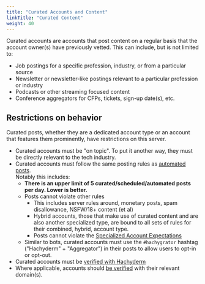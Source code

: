 ```yaml
---
title: "Curated Accounts and Content"
linkTitle: "Curated Content"
weight: 40
---
```


Curated accounts are accounts that post content on a regular basis that
the account owner(s) have previously vetted. This can include, but is not
limited to:

* Job postings for a specific profession, industry, or from a particular source
* Newsletter or newsletter-like postings relevant to a particular profession or industry
* Podcasts or other streaming focused content
* Conference aggregators for CFPs, tickets, sign-up date(s), etc.

## Restrictions on behavior

Curated posts, whether they are a dedicated account type or an account that features
them prominently, have restrictions on this server.

* Curated accounts must be "on topic". To put it another way, they must be directly relevant
  to the tech industry.
* Curated accounts must follow the same posting rules as [automated posts](../bot-accounts/#posting-rules).</br>
  Notably this includes:
    * **There is an upper limit of 5 curated/scheduled/automated posts per day. Lower is better.**
    * Posts cannot violate other rules
      * This includes server rules around, monetary posts, spam disallowance, NSFW/18+ content (et al)
      * Hybrid accounts, those that make use of curated content and are also another specialized type,
        are bound to all sets of rules for their combined, hybrid, account type.
      * Posts cannot violate the [Specialized Account Expectations](../covenant/)
    * Similar to bots, curated accounts must use the `#hachygrator` hashtag ("Hachyderm" + "Aggregator") in their posts to allow users to opt-in or opt-out.
* Curated accounts must be [verified with Hachyderm](../verification/)
* Where applicable, accounts should [be verified](../../mastodon/user/verification/)
  with their relevant domain(s).

